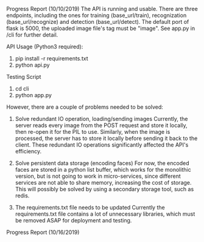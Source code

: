 Progress Report (10/10/2019)
The API is running and usable. There are three endpoints, including the ones for
training (base_url/train), recognization (base_url/recognize) and detection 
(base_url/detect). The default port of flask is 5000, the uploaded image file's
tag must be "image". See app.py in /cli for further detail.

API Usage (Python3 required):
1. pip install -r requirements.txt
2. python api.py

Testing Script
1. cd cli
2. python app.py

However, there are a couple of problems needed to be solved:
1. Solve redundant IO operation, loading/sending images
Currently, the server reads every image from the POST request and store it locally,
then re-open it for the PIL to use. Similarly, when the image is processed, the
server has to store it locally before sending it back to the client. These redundant
IO operations significantly affected the API's efficiency.

2. Solve persistent data storage (encoding faces)
For now, the encoded faces are stored in a python list buffer, which works for the
monolithic version, but is not going to work in micro-services, since different
services are not able to share memory, increasing the cost of storage. This will
possibly be solved by using a secondary storage tool, such as redis.

3. The requirements.txt file needs to be updated
Currently the requirements.txt file contains a lot of unnecessary libraries, which
must be removed ASAP for deployment and testing.

Progress Report (10/16/2019)